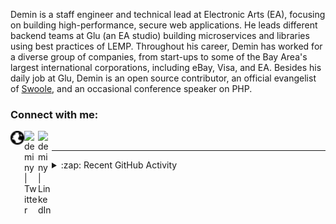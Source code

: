 Demin is a staff engineer and technical lead at Electronic Arts (EA), focusing on building high-performance, secure web applications. He leads different backend teams at Glu (an EA studio) building microservices and libraries using best practices of LEMP. Throughout his career, Demin has worked for a diverse group of companies, from start-ups to some of the Bay Area's largest international corporations, including eBay, Visa, and EA. Besides his daily job at Glu, Demin is an open source contributor, an official evangelist of [Swoole](https://github.com/swoole/swoole-src), and an occasional conference speaker on PHP.

### Connect with me:

[<img align="left" alt="https://deminy.in" width="22px" src="https://raw.githubusercontent.com/iconic/open-iconic/master/svg/globe.svg" />][website]
[<img align="left" alt="deminy | Twitter" width="22px" src="https://cdn.jsdelivr.net/npm/simple-icons@v3/icons/twitter.svg" />][twitter]
[<img align="left" alt="deminy | LinkedIn" width="22px" src="https://cdn.jsdelivr.net/npm/simple-icons@v3/icons/linkedin.svg" />][linkedin]

<br />

[website]: https://deminy.in
[linkedin]: https://www.linkedin.com/in/deminy
[twitter]: https://twitter.com/deminy

---

<details>
  <summary>:zap: Recent GitHub Activity</summary>

<!--START_SECTION:activity-->
1. 🎉 Merged PR [#31](https://github.com/swoole/docker-swoole/pull/31) in [swoole/docker-swoole](https://github.com/swoole/docker-swoole)
2. ❌ Closed PR [#97](https://github.com/xsolla/xsolla-sdk-php/pull/97) in [xsolla/xsolla-sdk-php](https://github.com/xsolla/xsolla-sdk-php)
3. 🗣 Commented on [#97](https://github.com/xsolla/xsolla-sdk-php/issues/97) in [xsolla/xsolla-sdk-php](https://github.com/xsolla/xsolla-sdk-php)
4. 💪 Opened PR [#97](https://github.com/xsolla/xsolla-sdk-php/pull/97) in [xsolla/xsolla-sdk-php](https://github.com/xsolla/xsolla-sdk-php)
5. 🗣 Commented on [#4586](https://github.com/swoole/swoole-src/issues/4586) in [swoole/swoole-src](https://github.com/swoole/swoole-src)
<!--END_SECTION:activity-->

</details>
